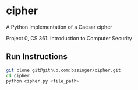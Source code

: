 # cipher
A Python implementation of a Caesar cipher

Project 0, CS 361: Introduction to Computer Security

## Run Instructions
```bash
git clone git@github.com:bzsinger/cipher.git
cd cipher
python cipher.py <file_path>
```
